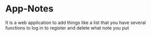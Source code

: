 # App-Notes
It is a web application to add things like a list that you have several functions to log in to register and delete what note you put
